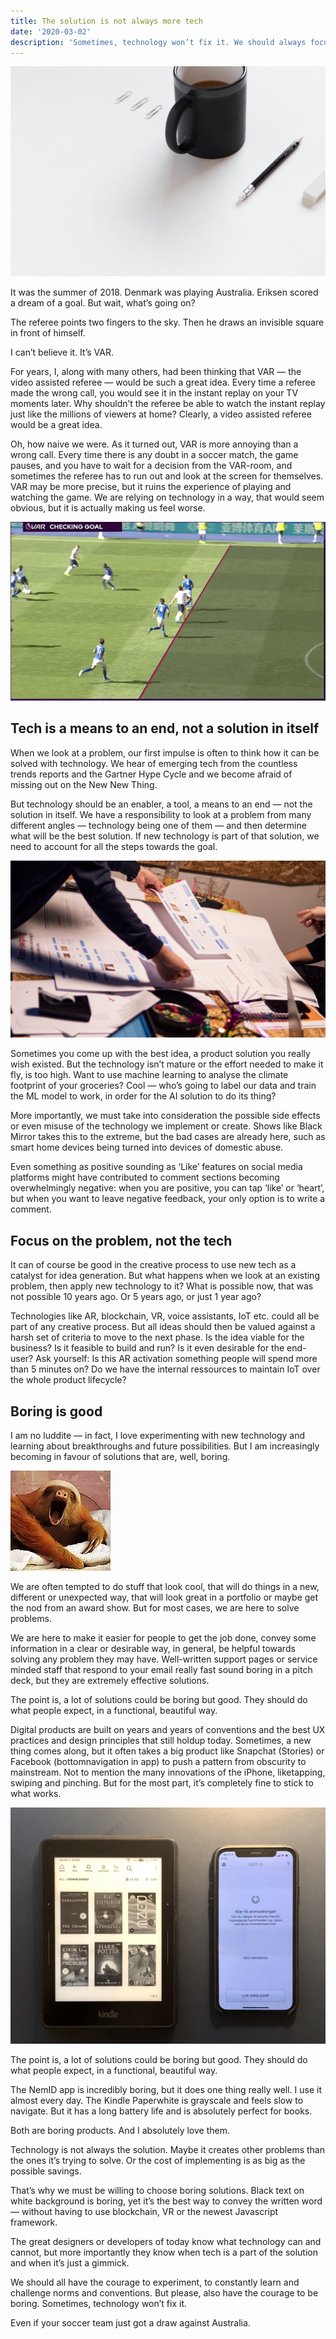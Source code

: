 ```yaml
---
title: The solution is not always more tech
date: '2020-03-02'
description: 'Sometimes, technology won’t fix it. We should always focus on the problem, not the tech.'
---
```


![Coffee](./0*DhlgH5_-e1vlJ66R.jpg)

It was the summer of 2018. Denmark was playing Australia. Eriksen scored a dream of a goal. But wait, what’s going on?

The referee points two fingers to the sky. Then he draws an invisible square in front of himself.

I can’t believe it. It’s VAR.

For years, I, along with many others, had been thinking that VAR — the video assisted referee — would be such a great idea. Every time a referee made the wrong call, you would see it in the instant replay on your TV moments later. Why shouldn’t the referee be able to watch the instant replay just like the millions of viewers at home? Clearly, a video assisted referee would be a great idea.

Oh, how naive we were. As it turned out, VAR is more annoying than a wrong call. Every time there is any doubt in a soccer match, the game pauses, and you have to wait for a decision from the VAR-room, and sometimes the referee has to run out and look at the screen for themselves. VAR may be more precise, but it ruins the experience of playing and watching the game. We are relying on technology in a way, that would seem obvious, but it is actually making us feel worse.

![VAR checking goal in a soccer match](./1*WhewX4GX7lE2h6vgrDF-pg.png)

## Tech is a means to an end, not a solution in itself

When we look at a problem, our first impulse is often to think how it can be solved with technology. We hear of emerging tech from the countless trends reports and the Gartner Hype Cycle and we become afraid of missing out on the New New Thing.

But technology should be an enabler, a tool, a means to an end — not the solution in itself. We have a responsibility to look at a problem from many different angles — technology being one of them — and then determine what will be the best solution. If new technology is part of that solution, we need to account for all the steps towards the goal.

![People collaborating on UI design](./1*pO790K3gJLzR7rBSDS7uJw.jpeg)

Sometimes you come up with the best idea, a product solution you really wish existed. But the technology isn’t mature or the effort needed to make it fly, is too high. Want to use machine learning to analyse the climate footprint of your groceries? Cool — who’s going to label our data and train the ML model to work, in order for the AI solution to do its thing?

More importantly, we must take into consideration the possible side effects or even misuse of the technology we implement or create. Shows like Black Mirror takes this to the extreme, but the bad cases are already here, such as smart home devices being turned into devices of domestic abuse.

Even something as positive sounding as ‘Like’ features on social media platforms might have contributed to comment sections becoming overwhelmingly negative: when you are positive, you can tap ‘like’ or ‘heart’, but when you want to leave negative feedback, your only option is to write a comment.

## Focus on the problem, not the tech

It can of course be good in the creative process to use new tech as a catalyst for idea generation. But what happens when we look at an existing problem, then apply new technology to it? What is possible now, that was not possible 10 years ago. Or 5 years ago, or just 1 year ago?

Technologies like AR, blockchain, VR, voice assistants, IoT etc. could all be part of any creative process. But all ideas should then be valued against a harsh set of criteria to move to the next phase. Is the idea viable for the business? Is it feasible to build and run? Is it even desirable for the end-user? Ask yourself: Is this AR activation something people will spend more than 5 minutes on? Do we have the internal ressources to maintain IoT over the whole product lifecycle?

## Boring is good

I am no luddite — in fact, I love experimenting with new technology and learning about breakthroughs and future possibilities. But I am increasingly becoming in favour of solutions that are, well, boring.

![Cute sloth yarning](./giphysloth.gif)

We are often tempted to do stuff that look cool, that will do things in a new, different or unexpected way, that will look great in a portfolio or maybe get the nod from an award show. But for most cases, we are here to solve problems.

We are here to make it easier for people to get the job done, convey some information in a clear or desirable way, in general, be helpful towards solving any problem they may have. Well-written support pages or service minded staff that respond to your email really fast sound boring in a pitch deck, but they are extremely effective solutions.

The point is, a lot of solutions could be boring but good. They should do what people expect, in a functional, beautiful way.

Digital products are built on years and years of conventions and the best UX practices and design principles that still holdup today. Sometimes, a new thing comes along, but it often takes a big product like Snapchat (Stories) or Facebook (bottomnavigation in app) to push a pattern from obscurity to mainstream. Not to mention the many innovations of the iPhone, liketapping, swiping and pinching. But for the most part, it’s completely fine to stick to what works.

![Kindle and iPhone](./1*xziQKhzu5hmxQKIzgXtV5A.jpeg)

The point is, a lot of solutions could be boring but good. They should do what people expect, in a functional, beautiful way.

The NemID app is incredibly boring, but it does one thing really well. I use it almost every day. The Kindle Paperwhite is grayscale and feels slow to navigate. But it has a long battery life and is absolutely perfect for books.

Both are boring products. And I absolutely love them.

Technology is not always the solution. Maybe it creates other problems than the ones it’s trying to solve. Or the cost of implementing is as big as the possible savings.

That’s why we must be willing to choose boring solutions. Black text on white background is boring, yet it’s the best way to convey the written word — without having to use blockchain, VR or the newest Javascript framework.

The great designers or developers of today know what technology can and cannot, but more importantly they know when tech is a part of the solution and when it’s just a gimmick.

We should all have the courage to experiment, to constantly learn and challenge norms and conventions. But please, also have the courage to be boring. Sometimes, technology won’t fix it.

Even if your soccer team just got a draw against Australia.
